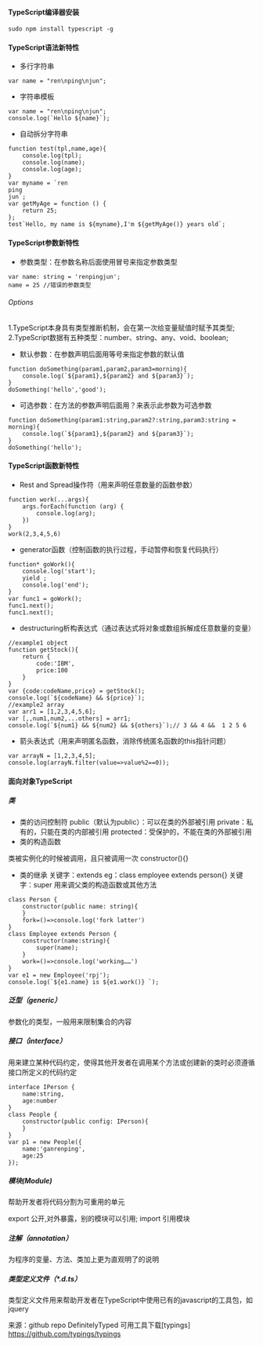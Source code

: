 #### TypeScript编译器安装
```angular2html
sudo npm install typescript -g

```

#### TypeScript语法新特性
+ 多行字符串
```angular2html
var name = "ren\nping\njun";
```
+ 字符串模板
```angular2html
var name = "ren\nping\njun";
console.log(`Hello ${name}`);
```
+ 自动拆分字符串
```angular2html
function test(tpl,name,age){
    console.log(tpl);
    console.log(name);
    console.log(age);
}
var myname = `ren
ping
jun`;
var getMyAge = function () {
    return 25;
};
test`Hello, my name is ${myname},I'm ${getMyAge()} years old`;
```

#### TypeScript参数新特性
- 参数类型：在参数名称后面使用冒号来指定参数类型
```angular2html
var name: string = 'renpingjun';
name = 25 //错误的参数类型
```
###### Options
1.TypeScript本身具有类型推断机制，会在第一次给变量赋值时赋予其类型;
2.TypeScript数据有五种类型：number、string、any、void、boolean;
- 默认参数：在参数声明后面用等号来指定参数的默认值
```angular2html
function doSomething(param1,param2,param3=morning){
    console.log(`${param1},${param2} and ${param3}`);
}
doSomething('hello','good');
```
- 可选参数：在方法的参数声明后面用？来表示此参数为可选参数
```angular2html
function doSomething(param1:string,param2?:string,param3:string = morning){
    console.log(`${param1},${param2} and ${param3}`);
}
doSomething('hello');
```

#### TypeScript函数新特性
+ Rest and Spread操作符（用来声明任意数量的函数参数）
```angular2html
function work(...args){
    args.forEach(function (arg) {
        console.log(arg);
    })
}
work(2,3,4,5,6)
```
+ generator函数（控制函数的执行过程，手动暂停和恢复代码执行）
```angular2html
function* goWork(){
    console.log('start');
    yield ;
    console.log('end');
}
var func1 = goWork();
func1.next();
func1.next();
```
+ destructuring析构表达式（通过表达式将对象或数组拆解成任意数量的变量）
```angular2html
//example1 object
function getStock(){
    return {
        code:'IBM',
        price:100
    }
}
var {code:codeName,price} = getStock();
console.log(`${codeName} && ${price}`);
//example2 array
var arr1 = [1,2,3,4,5,6];
var [,,num1,num2,...others] = arr1;
console.log(`${num1} && ${num2} && ${others}`);// 3 && 4 &&  1 2 5 6
```
+ 箭头表达式（用来声明匿名函数，消除传统匿名函数的this指针问题）
```angular2html
var arrayN = [1,2,3,4,5];
console.log(arrayN.filter(value=>value%2==0));
```
#### 面向对象TypeScript
##### 类
- 类的访问控制符
public（默认为public）：可以在类的外部被引用
private：私有的，只能在类的内部被引用
protected：受保护的，不能在类的外部被引用
- 类的构造函数

类被实例化的时候被调用，且只被调用一次 constructor(){}

- 类的继承
关键字：extends  eg：class employee extends person{}
关键字：super 用来调父类的构造函数或其他方法
```angular2html
class Person {
    constructor(public name: string){
    }
    fork=()=>console.log('fork latter')
}
class Employee extends Person {
    constructor(name:string){
        super(name);
    }
    work=()=>console.log('working……')
}
var e1 = new Employee('rpj');
console.log(`${e1.name} is ${e1.work()} `);
```
##### 泛型（generic）
参数化的类型，一般用来限制集合的内容
##### 接口（interface）
用来建立某种代码约定，使得其他开发者在调用某个方法或创建新的类时必须遵循接口所定义的代码约定
```angular2html
interface IPerson {
    name:string,
    age:number
}
class People {
    constructor(public config: IPerson){
    }
}
var p1 = new People({
    name:'ganrenping',
    age:25
});
```
##### 模块(Module)
帮助开发者将代码分割为可重用的单元

export 公开,对外暴露，别的模块可以引用;
import 引用模块
##### 注解（annotation）
为程序的变量、方法、类加上更为直观明了的说明
##### 类型定义文件（*.d.ts）
类型定义文件用来帮助开发者在TypeScript中使用已有的javascript的工具包，如jquery

来源：github repo DefinitelyTyped 可用工具下载[typings] <https://github.com/typings/typings>
